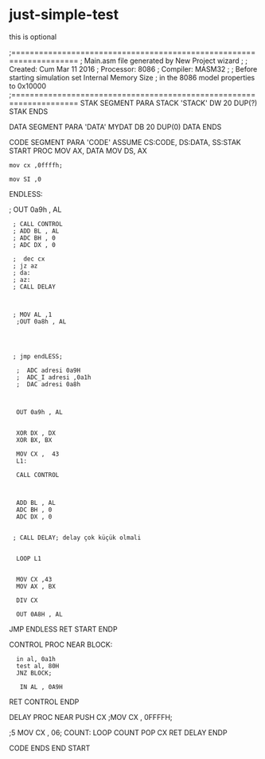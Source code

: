 # just-simple-test
this is optional



;====================================================================
; Main.asm file generated by New Project wizard
;
; Created:   Cum Mar 11 2016
; Processor: 8086
; Compiler:  MASM32
;
; Before starting simulation set Internal Memory Size 
; in the 8086 model properties to 0x10000
;====================================================================
STAK    SEGMENT PARA STACK 'STACK'
        DW 20 DUP(?)
STAK    ENDS

DATA    SEGMENT PARA 'DATA'
MYDAT    DB 20 DUP(0)
DATA    ENDS

CODE    SEGMENT PARA 'CODE'
        ASSUME CS:CODE, DS:DATA, SS:STAK
START PROC
        MOV AX, DATA
	MOV DS, AX
	
	
	mov cx ,0ffffh;
	
	mov SI ,0
ENDLESS:


    
  ; OUT 0a9h , AL
      
      
     ; CALL CONTROL
     ; ADD BL , AL
     ; ADC BH , 0
     ; ADC DX , 0
      
     ;  dec cx 
     ; jz az
     ; da:
     ; az:
     ; CALL DELAY
      
      
     
     ; MOV AL ,1
      ;OUT 0a8h , AL

    
      

     ; jmp endLESS;
     
      ;  ADC adresi 0a9H
      ;  ADC_I adresi ,0a1h
      ;  DAC adresi 0a8h
      
      
      
      OUT 0a9h , AL

      
      XOR DX , DX
      XOR BX, BX 
      
      MOV CX ,  43
      L1:
      
      CALL CONTROL
      
     
      
      ADD BL , AL
      ADC BH , 0
      ADC DX , 0
      
     
     ; CALL DELAY; delay çok küçük olmali
      

      LOOP L1
      
      
      MOV CX ,43
      MOV AX , BX
      
      DIV CX 
      
      OUT 0A8H , AL
      
      

JMP ENDLESS
RET
START ENDP

CONTROL PROC NEAR
     BLOCK:
     
      in al, 0a1h
      test al, 80H
      JNZ BLOCK;
      
       IN AL , 0A9H
     
   RET
CONTROL ENDP
   
   
 
DELAY PROC NEAR
   PUSH CX
   ;MOV CX , 0FFFFH;
   
   ;5
   MOV CX , 06;
     COUNT:
     LOOP COUNT
   POP CX
   RET
DELAY ENDP
   
   
   
CODE    ENDS
        END START



